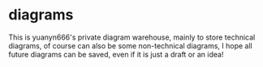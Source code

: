# diagrams
This is yuanyn666's private diagram warehouse, mainly to store technical diagrams, of course can also be some non-technical diagrams, I hope all future diagrams can be saved, even if it is just a draft or an idea!
